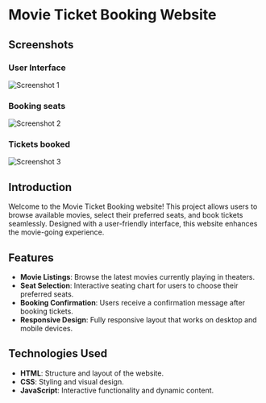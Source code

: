 # Movie Ticket Booking Website
## Screenshots

### User Interface 
![Screenshot 1](screenshots/Screenshot%202024-10-05%20132622.png)

### Booking seats
![Screenshot 2](screenshots/Screenshot%202024-10-05%20132743.png)

### Tickets booked 
![Screenshot 3](screenshots/Screenshot%202024-10-05%20132810.png)

## Introduction
Welcome to the Movie Ticket Booking website! This project allows users to browse available movies, select their preferred seats, and book tickets seamlessly. Designed with a user-friendly interface, this website enhances the movie-going experience.

## Features
- **Movie Listings**: Browse the latest movies currently playing in theaters.
- **Seat Selection**: Interactive seating chart for users to choose their preferred seats.
- **Booking Confirmation**: Users receive a confirmation message after booking tickets.
- **Responsive Design**: Fully responsive layout that works on desktop and mobile devices.

## Technologies Used
- **HTML**: Structure and layout of the website.
- **CSS**: Styling and visual design.
- **JavaScript**: Interactive functionality and dynamic content.


